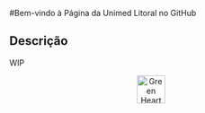 #Bem-vindo à Página da Unimed Litoral no GitHub

## Descrição

WIP

<p align="center">
  <img src="https://em-content.zobj.net/source/microsoft-teams/363/green-heart_1f49a.png" width="50" height="50" alt="Green Heart"/>
</p>


